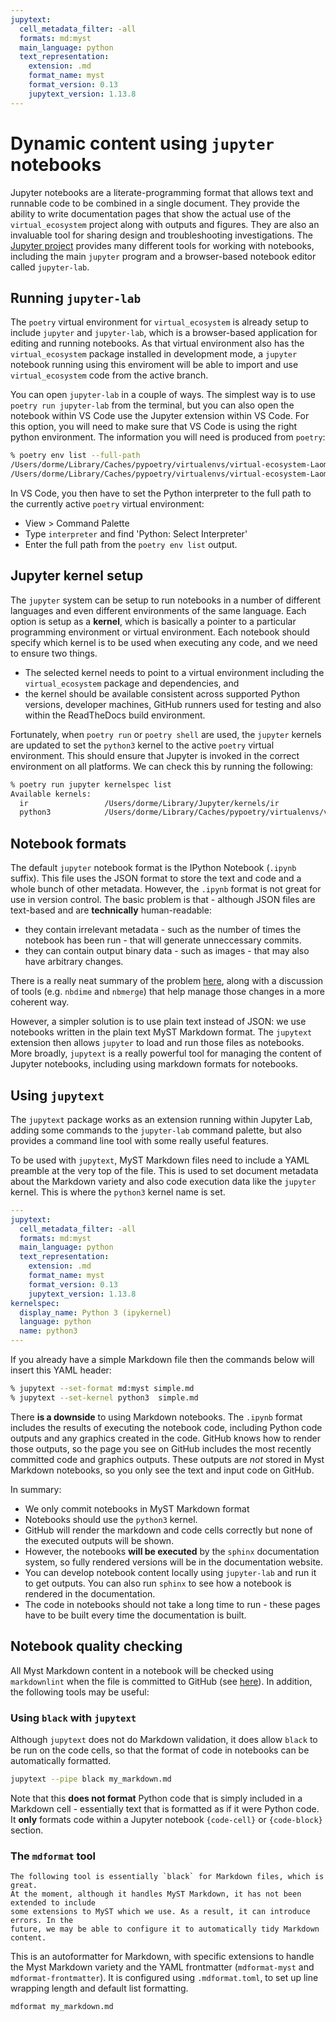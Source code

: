 ```yaml
---
jupytext:
  cell_metadata_filter: -all
  formats: md:myst
  main_language: python
  text_representation:
    extension: .md
    format_name: myst
    format_version: 0.13
    jupytext_version: 1.13.8
---
```


# Dynamic content using `jupyter` notebooks

Jupyter notebooks are a literate-programming format that allows text and runnable code
to be combined in a single document. They provide the ability to write documentation
pages that show the actual use of the `virtual_ecosystem` project along with outputs
and figures. They are also an invaluable tool for sharing design and troubleshooting
investigations. The [Jupyter project](https://jupyter.org/) provides many different
tools for working with notebooks, including the main `jupyter` program and a
browser-based notebook editor called `jupyter-lab`.

## Running `jupyter-lab`

The `poetry` virtual environment for `virtual_ecosystem` is already setup to
include `jupyter` and `jupyter-lab`, which is a browser-based application for editing
and running notebooks. As that virtual environment also has the `virtual_ecosystem`
package installed in development mode, a `jupyter` notebook running using this
enviroment will be able to import and use `virtual_ecosystem` code from the active
branch.

You can open `jupyter-lab` in a couple of ways. The simplest way is to use `poetry run
jupyter-lab` from the terminal, but you can also open the notebook within VS Code use
the Jupyter extension within VS Code. For this option, you will need to make sure that
VS Code is using the right python environment. The information you will need is
produced from `poetry`:

```zsh
% poetry env list --full-path
/Users/dorme/Library/Caches/pypoetry/virtualenvs/virtual-ecosystem-Laomc1u4-py3.10
/Users/dorme/Library/Caches/pypoetry/virtualenvs/virtual-ecosystem-Laomc1u4-py3.9 (Activated)
```

In VS Code, you then have to set the Python interpreter to the full path to the
currently active `poetry` virtual environment:

- View > Command Palette
- Type `interpreter` and find 'Python: Select Interpreter'
- Enter the full path from the `poetry env list` output.

## Jupyter kernel setup

The `jupyter` system can be setup to run notebooks in a number of different languages
and even different environments of the same language. Each option is setup as a
**kernel**, which is basically a pointer to a particular programming environment or
virtual environment. Each notebook should specify which kernel is to be used when
executing any code, and we need to ensure two things.

- The selected kernel needs to point to a virtual environment including the
  `virtual_ecosystem` package and dependencies, and
- the kernel should be available consistent across supported Python versions,
  developer machines, GitHub runners used for testing and also within the ReadTheDocs
  build environment.

Fortunately, when `poetry run` or `poetry shell` are used, the `jupyter` kernels are
updated to set the `python3` kernel to the active `poetry` virtual environment. This
should ensure that Jupyter is invoked in the correct environment on all platforms. We
can check this by running the following:

```zsh
% poetry run jupyter kernelspec list
Available kernels:
  ir                 /Users/dorme/Library/Jupyter/kernels/ir
  python3            /Users/dorme/Library/Caches/pypoetry/virtualenvs/virtual-ecosystem-In6MogPy-py3.11/share/jupyter/kernels/python3
```

## Notebook formats

The default `jupyter` notebook format is the IPython Notebook (`.ipynb` suffix). This
file uses the JSON format to store the text and code and a whole bunch of other
metadata. However, the `.ipynb` format is not great for use in version control.  The
basic problem is that - although JSON files are text-based and are **technically**
human-readable:

- they contain irrelevant metadata - such as the number of times the notebook has been
  run - that will generate unneccessary commits.
- they can contain output binary data - such as images - that may also have arbitrary
  changes.

There is a really neat summary of the problem
[here](https://nextjournal.com/schmudde/how-to-version-control-jupyter), along with a
discussion of tools (e.g. `nbdime` and `nbmerge`) that help manage those changes in a
more coherent way.

However, a simpler solution is to use plain text instead of JSON: we  use notebooks
written in the plain text MyST Markdown format. The `jupytext` extension then allows
`jupyter` to load and run those files as notebooks. More broadly, `jupytext` is a really
powerful tool for managing the content of Jupyter notebooks, including using markdown
formats for notebooks.

## Using `jupytext`

The `jupytext` package works as an extension running within Jupyter Lab, adding some
commands to the `jupyter-lab` command palette, but also provides a command line tool
with some really useful features.

To be used with `jupytext`, MyST Markdown files need to include a YAML preamble at the
very top of the file. This is used to set document metadata about the Markdown variety
and also code execution data like the `jupyter` kernel. This is where the `python3`
kernel name is set.

```yaml
---
jupytext:
  cell_metadata_filter: -all
  formats: md:myst
  main_language: python
  text_representation:
    extension: .md
    format_name: myst
    format_version: 0.13
    jupytext_version: 1.13.8
kernelspec:
  display_name: Python 3 (ipykernel)
  language: python
  name: python3
---
```

If you already have a simple Markdown file then the commands below will insert this YAML
header:

```zsh
% jupytext --set-format md:myst simple.md
% jupytext --set-kernel python3  simple.md
```

There **is a downside** to using Markdown notebooks. The `.ipynb` format includes the
results of executing the notebook code, including Python code outputs and any graphics
created in the code. GitHub knows how to render those outputs, so the page you see on
GitHub includes the most recently committed code and graphics outputs. These outputs are
_not_ stored in Myst Markdown notebooks, so you only see the text and input code on
GitHub.

In summary:

- We only commit notebooks in MyST Markdown format
- Notebooks should use the `python3` kernel.
- GitHub will render the markdown and code cells correctly but none of the executed
  outputs will be shown.
- However, the notebooks **will be executed** by the `sphinx` documentation system,
  so fully rendered versions will be in the documentation website.
- You can develop notebook content locally using `jupyter-lab` and run it to get
  outputs. You can also run `sphinx` to see how a notebook is rendered in the
  documentation.
- The code in notebooks should not take a long time to run - these pages have to be
  built every time the documentation is built.

## Notebook quality checking

All Myst Markdown content in a notebook will be checked using `markdownlint` when the
file is committed to GitHub (see
[here](overview.md#quality-assurance-on-documentation)). In addition, the following
tools may be useful:

### Using `black` with `jupytext`

Although `jupytext` does not do Markdown validation, it does allow `black` to be run on
the code cells, so that the format of code in notebooks can be automatically formatted.

```zsh
jupytext --pipe black my_markdown.md
```

Note that this **does not format** Python code that is simply included in a Markdown
cell - essentially text that is formatted as if it were Python code. It **only** formats
code within a Jupyter notebook `{code-cell}` or `{code-block}` section.

### The `mdformat` tool

```{warning}
The following tool is essentially `black` for Markdown files, which is great.
At the moment, although it handles MyST Markdown, it has not been extended to include
some extensions to MyST which we use. As a result, it can introduce errors. In the
future, we may be able to configure it to automatically tidy Markdown content.
```

This is an autoformatter for Markdown, with specific extensions to handle the Myst
Markdown variety and the YAML frontmatter (`mdformat-myst` and `mdformat-frontmatter`).
It is configured using `.mdformat.toml`, to set up line wrapping length and default list
formatting.

```zsh
mdformat my_markdown.md
```
